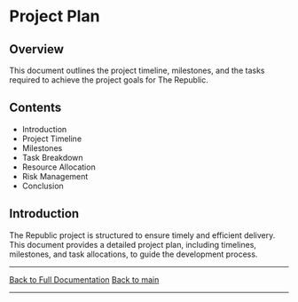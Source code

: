 # Project Plan

## Overview

This document outlines the project timeline, milestones, and the tasks required to achieve the project goals for The Republic.

## Contents

- Introduction
- Project Timeline
- Milestones
- Task Breakdown
- Resource Allocation
- Risk Management
- Conclusion

## Introduction

The Republic project is structured to ensure timely and efficient delivery. This document provides a detailed project plan, including timelines, milestones, and task allocations, to guide the development process.

---

[Back to Full Documentation](./../README.md)
[Back to main](/README.md)

---
